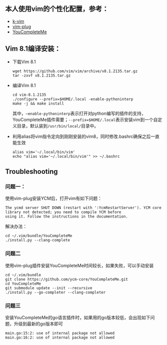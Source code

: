 ## 本人使用vim的个性化配置，参考：

- [k-vim](https://github.com/wklken/k-vim)
- [vim-plug](https://github.com/junegunn/vim-plug)
- [YouCompleteMe](https://github.com/Valloric/YouCompleteMe)


## Vim 8.1编译安装：

- 下载Vim 8.1
    ```
    wget https://github.com/vim/vim/archive/v8.1.2135.tar.gz
    tar -zxvf v8.1.2135.tar.gz
    ```
- 编译Vim 8.1
    ```
    cd vim-8.1.2135
    ./configure --prefix=$HOME/.local -enable-pythoninterp
    make -j && make install
    ```
    其中，```–enable-pythoninterp```表示打开对python编写的插件的支持，YouCompleteMe插件需要；```--prefix=$HOME/.local```表示安装vim到一个自定义目录，默认装到```/usr/bin/local/```目录中。
    
- 利用alias将vim指令定向到刚刚安装的vim8，同时修改.bashrc确保之后一直能生效
    ```
    alias vim='~/.local/bin/vim'
    echo "alias vim='~/.local/bin/vim'" >> ~/.bashrc
    ```

## Troubleshooting

### 问题一：

使用vim-plug安装YCM后，打开vim有如下问题：
```
The ycmd server SHUT DOWN (restart with ':YcmRestartServer'). YCM core library not detected; you need to compile YCM before
using it. Follow the instructions in the documentation.
```
解决办法：

```
cd ~/.vim/bundle/YouCompleteMe
./install.py --clang-complete
```
### 问题二
使用vim-plug插件安装YouCompleteMe时间较长，如果失败，可以手动安装
```
cd ~/.vim/bundle
git clone https://github.com/ycm-core/YouCompleteMe.git
cd YouCompleteMe
git submodule update --init --recursive
./install.py --go-completer --clang-completer
```
### 问题三
安装YouCompleteMe的go语言插件时，如果用的go版本较低，会出现如下问题，升级到最新的go版本即可
```
main.go:15:2: use of internal package not allowed
main.go:16:2: use of internal package not allowed
```
